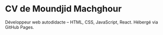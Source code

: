 # CV de Moundjid Machghour

Développeur web autodidacte – HTML, CSS, JavaScript, React.
Hébergé via GitHub Pages.

